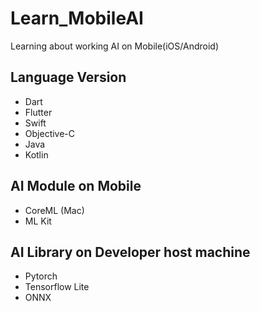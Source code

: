 # Learn_MobileAI
Learning about working AI on Mobile(iOS/Android)

## Language Version
+ Dart
+ Flutter
+ Swift
+ Objective-C
+ Java
+ Kotlin

## AI Module on Mobile
+ CoreML (Mac)
+ ML Kit

## AI Library on Developer host machine
+ Pytorch
+ Tensorflow Lite
+ ONNX
